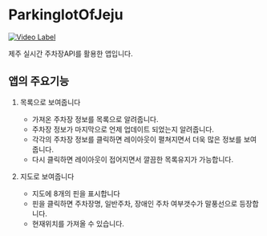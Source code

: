 # ParkinglotOfJeju

[![Video Label](http://img.youtube.com/vi/y4Eh5hBWL2A/0.jpg)](https://youtu.be/y4Eh5hBWL2A)

제주 실시간 주차장API를 활용한 앱입니다.

<h2>앱의 주요기능</h2> 

1. 목록으로 보여줍니다
    - 가져온 주차장 정보를 목록으로 알려줍니다.
    - 주차장 정보가 마지막으로 언제 업데이트 되었는지 알려줍니다.
    - 각각의 주차장 정보를 클릭하면 레이아웃이 펼쳐지면서 더욱 많은 정보를 보여줍니다.
    - 다시 클릭하면 레이아웃이 접어지면서 깔끔한 목록유지가 가능합니다.
    
2. 지도로 보여줍니다
    - 지도에 8개의 핀을 표시합니다
    - 핀을 클릭하면 주차장명, 일반주차, 장애인 주차 여부갯수가 말풍선으로 등장합니다.
    - 현재위치를 가져올 수 있습니다.
